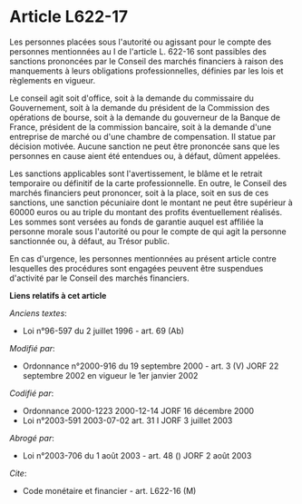 # Article L622-17

Les personnes placées sous l'autorité ou agissant pour le compte des personnes mentionnées au I de l'article L. 622-16 sont
passibles des sanctions prononcées par le Conseil des marchés financiers à raison des manquements à leurs obligations
professionnelles, définies par les lois et règlements en vigueur.

Le conseil agit soit d'office, soit à la demande du commissaire du Gouvernement, soit à la demande du président de la
Commission des opérations de bourse, soit à la demande du gouverneur de la Banque de France, président de la commission
bancaire, soit à la demande d'une entreprise de marché ou d'une chambre de compensation. Il statue par décision motivée.
Aucune sanction ne peut être prononcée sans que les personnes en cause aient été entendues ou, à défaut, dûment appelées.

Les sanctions applicables sont l'avertissement, le blâme et le retrait temporaire ou définitif de la carte professionnelle.
En outre, le Conseil des marchés financiers peut prononcer, soit à la place, soit en sus de ces sanctions, une sanction
pécuniaire dont le montant ne peut être supérieur à 60000 euros ou au triple du montant des profits éventuellement réalisés.
Les sommes sont versées au fonds de garantie auquel est affiliée la personne morale sous l'autorité ou pour le compte de qui
agit la personne sanctionnée ou, à défaut, au Trésor public.

En cas d'urgence, les personnes mentionnées au présent article contre lesquelles des procédures sont engagées peuvent être
suspendues d'activité par le Conseil des marchés financiers.

**Liens relatifs à cet article**

_Anciens textes_:

  - Loi n°96-597 du 2 juillet 1996 - art. 69 (Ab)

_Modifié par_:

  - Ordonnance n°2000-916 du 19 septembre 2000 - art. 3 (V) JORF 22 septembre 2002 en vigueur le 1er janvier 2002

_Codifié par_:

  - Ordonnance 2000-1223 2000-12-14 JORF 16 décembre 2000
  - Loi n°2003-591 2003-07-02 art. 31 I JORF 3 juillet 2003

_Abrogé par_:

  - Loi n°2003-706 du 1 août 2003 - art. 48 () JORF 2 août 2003

_Cite_:

  - Code monétaire et financier - art. L622-16 (M)
